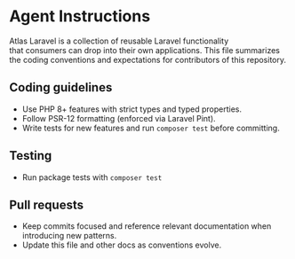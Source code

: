 # Agent Instructions

Atlas Laravel is a collection of reusable Laravel functionality  
that consumers can drop into their own applications. This file summarizes the
coding conventions and expectations for contributors of this repository.

## Coding guidelines

- Use PHP 8+ features with strict types and typed properties.
- Follow PSR-12 formatting (enforced via Laravel Pint).
- Write tests for new features and run `composer test` before committing.

## Testing
- Run package tests with `composer test`

## Pull requests
- Keep commits focused and reference relevant documentation when introducing new patterns.
- Update this file and other docs as conventions evolve.

